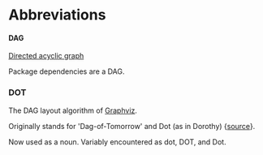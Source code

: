
# Abbreviations


#### DAG

[Directed acyclic graph][1]

Package dependencies are a DAG.

[1]: https://en.wikipedia.org/wiki/Directed_acyclic_graph


### DOT

The DAG layout algorithm of [Graphviz](https://graphviz.org).

Originally stands for 'Dag-of-Tomorrow' and Dot (as in Dorothy) {[source]}.

Now used as a noun. Variably encountered as dot, DOT, and Dot.

[source]: https://forum.graphviz.org/t/dot-name-etymology/1367
